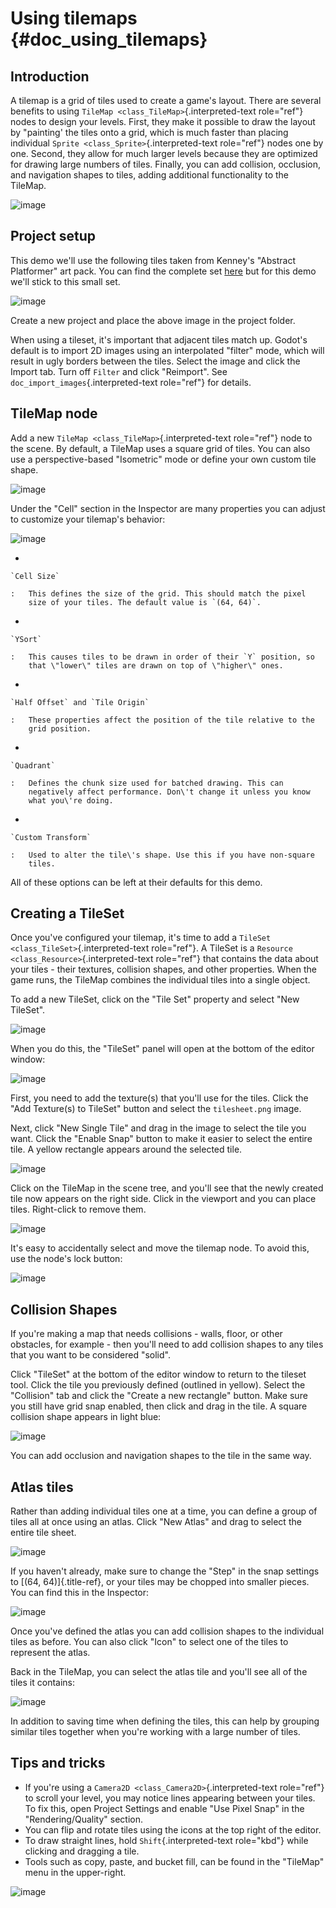 Using tilemaps {#doc_using_tilemaps}
==============

Introduction
------------

A tilemap is a grid of tiles used to create a game\'s layout. There are
several benefits to using `TileMap <class_TileMap>`{.interpreted-text
role="ref"} nodes to design your levels. First, they make it possible to
draw the layout by \"painting\' the tiles onto a grid, which is much
faster than placing individual `Sprite <class_Sprite>`{.interpreted-text
role="ref"} nodes one by one. Second, they allow for much larger levels
because they are optimized for drawing large numbers of tiles. Finally,
you can add collision, occlusion, and navigation shapes to tiles, adding
additional functionality to the TileMap.

![image](img/tileset_draw_atlas.png)

Project setup
-------------

This demo we\'ll use the following tiles taken from Kenney\'s \"Abstract
Platformer\" art pack. You can find the complete set
[here](https://kenney.nl/assets/abstract-platformer) but for this demo
we\'ll stick to this small set.

![image](img/tilesheet.png)

Create a new project and place the above image in the project folder.

When using a tileset, it\'s important that adjacent tiles match up.
Godot\'s default is to import 2D images using an interpolated \"filter\"
mode, which will result in ugly borders between the tiles. Select the
image and click the Import tab. Turn off `Filter` and click
\"Reimport\". See `doc_import_images`{.interpreted-text role="ref"} for
details.

TileMap node
------------

Add a new `TileMap <class_TileMap>`{.interpreted-text role="ref"} node
to the scene. By default, a TileMap uses a square grid of tiles. You can
also use a perspective-based \"Isometric\" mode or define your own
custom tile shape.

![image](img/tilemap_mode.png)

Under the \"Cell\" section in the Inspector are many properties you can
adjust to customize your tilemap\'s behavior:

![image](img/tilemap_size.png)

-   

    `Cell Size`

    :   This defines the size of the grid. This should match the pixel
        size of your tiles. The default value is `(64, 64)`.

-   

    `YSort`

    :   This causes tiles to be drawn in order of their `Y` position, so
        that \"lower\" tiles are drawn on top of \"higher\" ones.

-   

    `Half Offset` and `Tile Origin`

    :   These properties affect the position of the tile relative to the
        grid position.

-   

    `Quadrant`

    :   Defines the chunk size used for batched drawing. This can
        negatively affect performance. Don\'t change it unless you know
        what you\'re doing.

-   

    `Custom Transform`

    :   Used to alter the tile\'s shape. Use this if you have non-square
        tiles.

All of these options can be left at their defaults for this demo.

Creating a TileSet
------------------

Once you\'ve configured your tilemap, it\'s time to add a
`TileSet <class_TileSet>`{.interpreted-text role="ref"}. A TileSet is a
`Resource <class_Resource>`{.interpreted-text role="ref"} that contains
the data about your tiles - their textures, collision shapes, and other
properties. When the game runs, the TileMap combines the individual
tiles into a single object.

To add a new TileSet, click on the \"Tile Set\" property and select
\"New TileSet\".

![image](img/tilemap_add_tileset.png)

When you do this, the \"TileSet\" panel will open at the bottom of the
editor window:

![image](img/tilemap_tool.png)

First, you need to add the texture(s) that you\'ll use for the tiles.
Click the \"Add Texture(s) to TileSet\" button and select the
`tilesheet.png` image.

Next, click \"New Single Tile\" and drag in the image to select the tile
you want. Click the \"Enable Snap\" button to make it easier to select
the entire tile. A yellow rectangle appears around the selected tile.

![image](img/tilemap_add_tile.png)

Click on the TileMap in the scene tree, and you\'ll see that the newly
created tile now appears on the right side. Click in the viewport and
you can place tiles. Right-click to remove them.

![image](img/tilemap_draw.png)

It\'s easy to accidentally select and move the tilemap node. To avoid
this, use the node\'s lock button:

![image](img/tile_lock.png)

Collision Shapes
----------------

If you\'re making a map that needs collisions - walls, floor, or other
obstacles, for example - then you\'ll need to add collision shapes to
any tiles that you want to be considered \"solid\".

Click \"TileSet\" at the bottom of the editor window to return to the
tileset tool. Click the tile you previously defined (outlined in
yellow). Select the \"Collision\" tab and click the \"Create a new
rectangle\" button. Make sure you still have grid snap enabled, then
click and drag in the tile. A square collision shape appears in light
blue:

![image](img/tileset_add_collision.png)

You can add occlusion and navigation shapes to the tile in the same way.

Atlas tiles
-----------

Rather than adding individual tiles one at a time, you can define a
group of tiles all at once using an atlas. Click \"New Atlas\" and drag
to select the entire tile sheet.

![image](img/tileset_atlas.png)

If you haven\'t already, make sure to change the \"Step\" in the snap
settings to [(64, 64)]{.title-ref}, or your tiles may be chopped into
smaller pieces. You can find this in the Inspector:

![image](img/tileset_snap.png)

Once you\'ve defined the atlas you can add collision shapes to the
individual tiles as before. You can also click \"Icon\" to select one of
the tiles to represent the atlas.

Back in the TileMap, you can select the atlas tile and you\'ll see all
of the tiles it contains:

![image](img/tileset_draw_atlas.png)

In addition to saving time when defining the tiles, this can help by
grouping similar tiles together when you\'re working with a large number
of tiles.

Tips and tricks
---------------

-   If you\'re using a `Camera2D <class_Camera2D>`{.interpreted-text
    role="ref"} to scroll your level, you may notice lines appearing
    between your tiles. To fix this, open Project Settings and enable
    \"Use Pixel Snap\" in the \"Rendering/Quality\" section.
-   You can flip and rotate tiles using the icons at the top right of
    the editor.
-   To draw straight lines, hold `Shift`{.interpreted-text role="kbd"}
    while clicking and dragging a tile.
-   Tools such as copy, paste, and bucket fill, can be found in the
    \"TileMap\" menu in the upper-right.

![image](img/tilemap_menu.png)
